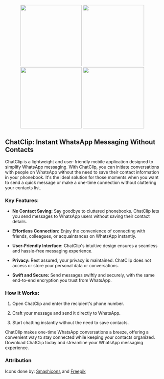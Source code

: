 
<p align="center" width="100%">
<img src="https://github.com/JHeisecke/ChatClip/blob/main/images/1242x2688/1.png" width="200"> <img src="https://github.com/JHeisecke/ChatClip/blob/main/images1242x2688/2.png" width="200"> <img src="https://github.com/JHeisecke/ChatClip/blob/main/images1242x2688/3.png" width="200"> <img src="https://github.com/JHeisecke/ChatClip/blob/main/images1242x2688/4.png" width="200">
</p>


## ChatClip: Instant WhatsApp Messaging Without Contacts

ChatClip is a lightweight and user-friendly mobile application designed to simplify WhatsApp messaging. With ChatClip, you can initiate conversations with people on WhatsApp without the need to save their contact information in your phonebook. It's the ideal solution for those moments when you want to send a quick message or make a one-time connection without cluttering your contacts list.

### Key Features:

- **No Contact Saving:** Say goodbye to cluttered phonebooks. ChatClip lets you send messages to WhatsApp users without saving their contact details.

- **Effortless Connection:** Enjoy the convenience of connecting with friends, colleagues, or acquaintances on WhatsApp instantly.

- **User-Friendly Interface:** ChatClip's intuitive design ensures a seamless and hassle-free messaging experience.

- **Privacy:** Rest assured, your privacy is maintained. ChatClip does not access or store your personal data or conversations.

- **Swift and Secure:** Send messages swiftly and securely, with the same end-to-end encryption you trust from WhatsApp.

### How It Works:

1. Open ChatClip and enter the recipient's phone number.

2. Craft your message and send it directly to WhatsApp.

3. Start chatting instantly without the need to save contacts.

ChatClip makes one-time WhatsApp conversations a breeze, offering a convenient way to stay connected while keeping your contacts organized. Download ChatClip today and streamline your WhatsApp messaging experience.

### Attribution
Icons done by: <a href="https://www.flaticon.es/iconos-gratis/adjuntar" title="adjuntar iconos">Smashicons</a> and <a href="https://www.flaticon.es/iconos-gratis/dm" title="dm iconos">Freepik</a>

